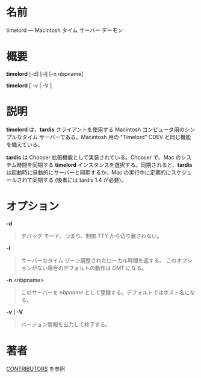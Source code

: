 # 名前

timelord — Macintosh タイム サーバー デーモン

# 概要

**timelord** [-d] [-l] [-n nbpname]

**timelord** [ -v | -V ]

# 説明

**timelord** は、**tardis** クライアントを使用する Macintosh
コンピュータ用のシンプルなタイム サーバーである。Macintosh 用の "Timelord"
CDEV と同じ機能を備えている。

**tardis** は Chooser 拡張機能として実装されている。Chooser で、Mac
のシステム時間を同期する **timelord**
インスタンスを選択する。同期されると、**tardis**
は起動時に自動的にサーバーと同期するか、Mac
の実行中に定期的にスケジュールされて同期する (後者には tardis 1.4
が必要)。

# オプション

**-d**

> デバッグ モード。つまり、制御 TTY から切り離されない。

**-l**

> サーバーのタイム ゾーン調整されたローカル時間を返する。
このオプションがない場合のデフォルトの動作は GMT になる。

**-n** <nbpname\>

> このサーバーを *nbpname*
として登録する。デフォルトではホスト名になる。

**-v** | **-V**

> バージョン情報を出力して終了する。

# 著者

[CONTRIBUTORS](https://netatalk.io/contributors) を参照
